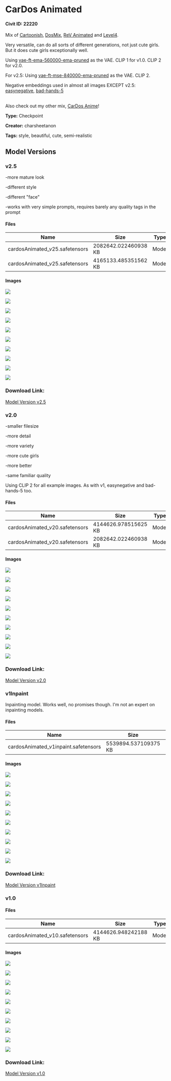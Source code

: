 # CarDos Animated

#### Civit ID: 22220

<p>Mix of <a target="_blank" rel="ugc" href="https://civitai.com/models/18569/cartoonish">Cartoonish</a>, <a target="_blank" rel="ugc" href="https://civitai.com/models/6250/dosmix">DosMix</a>, <a target="_blank" rel="ugc" href="https://civitai.com/models/7371/rev-animated">ReV Animated</a> and <a target="_blank" rel="ugc" href="https://civitai.com/models/17449/level4">Level4</a>.</p><p>Very versatile, can do all sorts of different generations, not just cute girls. But it does cute girls exceptionally well.<br /></p><p></p><p>Using <a target="_blank" rel="ugc" href="https://huggingface.co/stabilityai/sd-vae-ft-ema-original/blob/main/vae-ft-ema-560000-ema-pruned.safetensors">vae-ft-ema-560000-ema-pruned</a> as the VAE. CLIP 1 for v1.0. CLIP 2 for v2.0.</p><p>For v2.5: Using <a target="_blank" rel="ugc" href="https://huggingface.co/stabilityai/sd-vae-ft-mse-original/blob/main/vae-ft-mse-840000-ema-pruned.safetensors">vae-ft-mse-840000-ema-pruned</a> as the VAE. CLIP 2.</p><p>Negative embeddings used in almost all images EXCEPT v2.5: <a target="_blank" rel="ugc" href="https://huggingface.co/datasets/gsdf/EasyNegative/tree/main">easynegative</a>, <a target="_blank" rel="ugc" href="https://huggingface.co/yesyeahvh/bad-hands-5/tree/main">bad-hands-5</a><br /></p><p><br />Also check out my other mix, <a target="_blank" rel="ugc" href="https://civitai.com/models/25399/cardos-anime">CarDos Anime</a>!</p>

**Type:** Checkpoint

**Creator:** charsheetanon

**Tags:** style, beautiful, cute, semi-realistic

## Model Versions

### v2.5

<p>-more mature look</p><p>-different style</p><p>-different "face"</p><p>-works with very simple prompts, requires barely any quality tags in the prompt</p>

#### Files

| Name | Size | Type | Format | Download Url | AutoV1 | AutoV2 | SHA256 | CRC32 | BLAKE3 |
| --- | --- | --- | --- | --- | --- | --- | --- | --- | --- |
| cardosAnimated_v25.safetensors | 2082642.022460938 KB | Model | SafeTensor | https://civitai.com/api/download/models/62244?type=Model&format=SafeTensor&size=pruned&fp=fp16 | 5383B6A5 | CEE11BCB07 | CEE11BCB077554EE5B93C73F6C4FE40F861471F920F074A09816446670D844B4 | 76C1BCF1 | 8CCC8B567B0E59BC2C67E0EE15C71EA0B565B5E057A54004ACFF1AD1D73B98C2 |
| cardosAnimated_v25.safetensors | 4165133.485351562 KB | Model | SafeTensor | https://civitai.com/api/download/models/62244 | 31A8994B | 14407537D8 | 14407537D8DB966DFC9B3C7611845C466CF840AD6C51E5F3DA0363462FA382C2 | 4E600E06 | 14CF0AC1A99D55937188F5771E096F105B598CB9300D0B5DCBA5DC309E872BB4 |

#### Images

<p><img src="https://image.civitai.com/xG1nkqKTMzGDvpLrqFT7WA/7bed3b14-ba6e-40f1-97d7-f0082bb1e26f/width=450/684622.jpeg" /></p>

<p><img src="https://image.civitai.com/xG1nkqKTMzGDvpLrqFT7WA/b5731872-0d9e-4bcb-bdf0-981c7575c5f4/width=450/684621.jpeg" /></p>

<p><img src="https://image.civitai.com/xG1nkqKTMzGDvpLrqFT7WA/74c2cb4b-b1c7-494c-9897-a64ec61b7677/width=450/684629.jpeg" /></p>

<p><img src="https://image.civitai.com/xG1nkqKTMzGDvpLrqFT7WA/c4db8764-b008-4b39-a642-fe82d483a7b4/width=450/684628.jpeg" /></p>

<p><img src="https://image.civitai.com/xG1nkqKTMzGDvpLrqFT7WA/55938903-af3a-4700-a249-00f8b9b8fe45/width=450/684630.jpeg" /></p>

<p><img src="https://image.civitai.com/xG1nkqKTMzGDvpLrqFT7WA/a1508d8c-754a-4b35-ad79-87d656fe58e8/width=450/684631.jpeg" /></p>

<p><img src="https://image.civitai.com/xG1nkqKTMzGDvpLrqFT7WA/e7978d4e-b637-4f51-8f75-d550cbef46d7/width=450/684634.jpeg" /></p>

<p><img src="https://image.civitai.com/xG1nkqKTMzGDvpLrqFT7WA/8f517780-f834-4585-a19b-79e1ca5efb4f/width=450/684635.jpeg" /></p>

<p><img src="https://image.civitai.com/xG1nkqKTMzGDvpLrqFT7WA/350e2012-6791-4547-8cbd-2ddb3f428706/width=450/684633.jpeg" /></p>

<p><img src="https://image.civitai.com/xG1nkqKTMzGDvpLrqFT7WA/361b151d-edd7-4988-a3f1-58efbdcd6a30/width=450/684636.jpeg" /></p>

### Download Link:

[Model Version v2.5](https://civitai.com/api/download/models/62244)

### v2.0

<p>-smaller filesize</p><p>-more detail</p><p>-more variety</p><p>-more cute girls</p><p>-more better</p><p>-same familiar quality</p><p>Using CLIP 2 for all example images. As with v1, easynegative and bad-hands-5 too.</p>

#### Files

| Name | Size | Type | Format | Download Url | AutoV1 | AutoV2 | SHA256 | CRC32 | BLAKE3 |
| --- | --- | --- | --- | --- | --- | --- | --- | --- | --- |
| cardosAnimated_v20.safetensors | 4144626.978515625 KB | Model | SafeTensor | https://civitai.com/api/download/models/36247 | D2A8163A | 5C17D7FC18 | 5C17D7FC18F03D5FE30EB48CBF8A6D5FB1EF3BD8F859DB6C1A0E164D12930409 | 21CE2EE4 | BDB87614364C62FEB4340C40892038C7A1C2BBB1233AEBF290815FFCEA9604C7 |
| cardosAnimated_v20.safetensors | 2082642.022460938 KB | Model | SafeTensor | https://civitai.com/api/download/models/36247?type=Model&format=SafeTensor&size=pruned&fp=fp16 | 3159786D | 4FAFA71C2A | 4FAFA71C2A18E480A5B42ADB9297C995E23BFF0815EC3272999112D110575430 | 59E0CA7F | B72AE3DE5F6CEC2E15FCE51133D8D0CA869805EA69DCFE5372B54A99D104B8C3 |

#### Images

<p><img src="https://image.civitai.com/xG1nkqKTMzGDvpLrqFT7WA/1198edef-dadb-4a88-4d24-34b0cb6b4800/width=450/423987.jpeg" /></p>

<p><img src="https://image.civitai.com/xG1nkqKTMzGDvpLrqFT7WA/1cfd870b-8dca-45a5-22e3-878fa44a4000/width=450/424188.jpeg" /></p>

<p><img src="https://image.civitai.com/xG1nkqKTMzGDvpLrqFT7WA/7cd19f8d-3f8d-44dd-91d6-9cc331908500/width=450/423986.jpeg" /></p>

<p><img src="https://image.civitai.com/xG1nkqKTMzGDvpLrqFT7WA/044112f9-ebc0-4b85-1acf-aa328cf56600/width=450/424173.jpeg" /></p>

<p><img src="https://image.civitai.com/xG1nkqKTMzGDvpLrqFT7WA/af4e6ce6-4f28-43a6-48a7-fbf82f2b6800/width=450/424027.jpeg" /></p>

<p><img src="https://image.civitai.com/xG1nkqKTMzGDvpLrqFT7WA/7f026c1b-d4a9-41b5-a823-5b56bdd9bb00/width=450/424026.jpeg" /></p>

<p><img src="https://image.civitai.com/xG1nkqKTMzGDvpLrqFT7WA/e3ae20a4-c392-472a-7d20-1679e6941200/width=450/424012.jpeg" /></p>

<p><img src="https://image.civitai.com/xG1nkqKTMzGDvpLrqFT7WA/49604acb-f8e1-41de-23f1-40d4a5406e00/width=450/424159.jpeg" /></p>

<p><img src="https://image.civitai.com/xG1nkqKTMzGDvpLrqFT7WA/c56b259e-554e-4f57-9e70-9a468e784200/width=450/424029.jpeg" /></p>

<p><img src="https://image.civitai.com/xG1nkqKTMzGDvpLrqFT7WA/750186f6-9279-4368-3901-8504894f0d00/width=450/424033.jpeg" /></p>

### Download Link:

[Model Version v2.0](https://civitai.com/api/download/models/36247)

### v1Inpaint

<p>Inpainting model. Works well, no promises though. I'm not an expert on inpainting models.</p>

#### Files

| Name | Size | Type | Format | Download Url | AutoV1 | AutoV2 | SHA256 | CRC32 | BLAKE3 |
| --- | --- | --- | --- | --- | --- | --- | --- | --- | --- |
| cardosAnimated_v1inpaint.safetensors | 5539894.537109375 KB | Model | SafeTensor | https://civitai.com/api/download/models/28097 | 77612510 | 702F594EE3 | 702F594EE3D34CEDB2BBD04639BE71DC0975333E9B6D23C16B98A355B7F685EE | A41882F3 | 34EA91AF532D7489255FA86E966E31D6B03913EF610EC5674D3D00BCE2A3D36B |

#### Images

<p><img src="https://image.civitai.com/xG1nkqKTMzGDvpLrqFT7WA/cf643c83-5e47-4331-af37-eb5d9841f900/width=450/316119.jpeg" /></p>

<p><img src="https://image.civitai.com/xG1nkqKTMzGDvpLrqFT7WA/2d572245-d81c-40b0-c8a5-048383437100/width=450/316118.jpeg" /></p>

<p><img src="https://image.civitai.com/xG1nkqKTMzGDvpLrqFT7WA/3cc22806-d05b-4878-fbe1-50d7d8042900/width=450/316117.jpeg" /></p>

<p><img src="https://image.civitai.com/xG1nkqKTMzGDvpLrqFT7WA/f9c0bc7e-f5d2-4674-e284-bfcee913cb00/width=450/317053.jpeg" /></p>

<p><img src="https://image.civitai.com/xG1nkqKTMzGDvpLrqFT7WA/6a0e1af0-d9f7-418c-6c70-47dc44f74900/width=450/317052.jpeg" /></p>

<p><img src="https://image.civitai.com/xG1nkqKTMzGDvpLrqFT7WA/439ba14f-559b-43c2-dbe1-2eb86d623e00/width=450/317051.jpeg" /></p>

<p><img src="https://image.civitai.com/xG1nkqKTMzGDvpLrqFT7WA/1f467ea2-cc45-4d30-6be8-0e963546f500/width=450/317050.jpeg" /></p>

<p><img src="https://image.civitai.com/xG1nkqKTMzGDvpLrqFT7WA/87d82bd7-b763-4b18-7799-a76a782c5600/width=450/317049.jpeg" /></p>

<p><img src="https://image.civitai.com/xG1nkqKTMzGDvpLrqFT7WA/5d0351b1-d247-4501-305f-337599856f00/width=450/316116.jpeg" /></p>

<p><img src="https://image.civitai.com/xG1nkqKTMzGDvpLrqFT7WA/8876ee4e-4b36-451b-415f-101cf22b9200/width=450/316115.jpeg" /></p>

### Download Link:

[Model Version v1Inpaint](https://civitai.com/api/download/models/28097)

### v1.0

<p></p>

#### Files

| Name | Size | Type | Format | Download Url | AutoV1 | AutoV2 | SHA256 | CRC32 | BLAKE3 |
| --- | --- | --- | --- | --- | --- | --- | --- | --- | --- |
| cardosAnimated_v10.safetensors | 4144626.948242188 KB | Model | SafeTensor | https://civitai.com/api/download/models/26526 | B38173CE | 21721BC644 | 21721BC6449AF40976E639CF3737EEAFA9E9E819F744BC23FF60CBB44E390153 | 81ECF5E2 | 23BC5AD08106EAEA9DEFDB6F82A19D663E9576C3E65C904924CC4686477C6BE6 |

#### Images

<p><img src="https://image.civitai.com/xG1nkqKTMzGDvpLrqFT7WA/cf643c83-5e47-4331-af37-eb5d9841f900/width=450/292317.jpeg" /></p>

<p><img src="https://image.civitai.com/xG1nkqKTMzGDvpLrqFT7WA/2d572245-d81c-40b0-c8a5-048383437100/width=450/299181.jpeg" /></p>

<p><img src="https://image.civitai.com/xG1nkqKTMzGDvpLrqFT7WA/3cc22806-d05b-4878-fbe1-50d7d8042900/width=450/292322.jpeg" /></p>

<p><img src="https://image.civitai.com/xG1nkqKTMzGDvpLrqFT7WA/f9c0bc7e-f5d2-4674-e284-bfcee913cb00/width=450/316233.jpeg" /></p>

<p><img src="https://image.civitai.com/xG1nkqKTMzGDvpLrqFT7WA/6a0e1af0-d9f7-418c-6c70-47dc44f74900/width=450/316232.jpeg" /></p>

<p><img src="https://image.civitai.com/xG1nkqKTMzGDvpLrqFT7WA/439ba14f-559b-43c2-dbe1-2eb86d623e00/width=450/316231.jpeg" /></p>

<p><img src="https://image.civitai.com/xG1nkqKTMzGDvpLrqFT7WA/1f467ea2-cc45-4d30-6be8-0e963546f500/width=450/316230.jpeg" /></p>

<p><img src="https://image.civitai.com/xG1nkqKTMzGDvpLrqFT7WA/87d82bd7-b763-4b18-7799-a76a782c5600/width=450/316229.jpeg" /></p>

<p><img src="https://image.civitai.com/xG1nkqKTMzGDvpLrqFT7WA/5d0351b1-d247-4501-305f-337599856f00/width=450/292321.jpeg" /></p>

<p><img src="https://image.civitai.com/xG1nkqKTMzGDvpLrqFT7WA/8876ee4e-4b36-451b-415f-101cf22b9200/width=450/292320.jpeg" /></p>

### Download Link:

[Model Version v1.0](https://civitai.com/api/download/models/26526)

